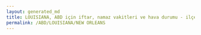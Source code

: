 ```yaml
---
layout: generated_md
title: LOUISIANA, ABD için iftar, namaz vakitleri ve hava durumu - ilçe/eyalet seç
permalink: /ABD/LOUISIANA/NEW ORLEANS
---
```


<script type="text/javascript">
  var country = ABD;
  var city = LOUISIANA;
  var state = NEW ORLEANS;
  var lat = 72;
  var lon = 21;
</script>
